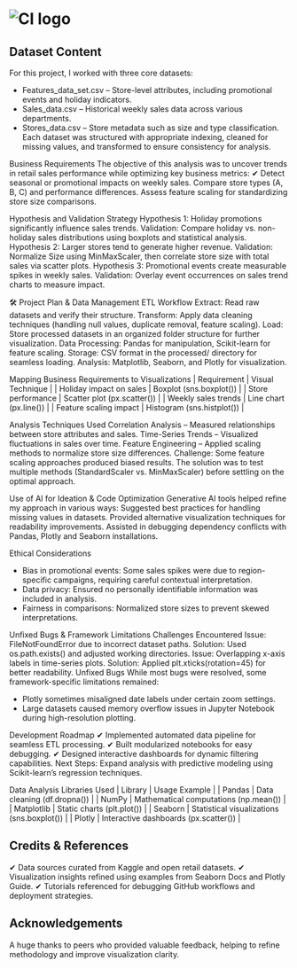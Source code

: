 # ![CI logo](https://codeinstitute.s3.amazonaws.com/fullstack/ci_logo_small.png)

##  Dataset Content
For this project, I worked with three core datasets:
- Features_data_set.csv – Store-level attributes, including promotional events and holiday indicators.
- Sales_data.csv – Historical weekly sales data across various departments.
- Stores_data.csv – Store metadata such as size and type classification.
Each dataset was structured with appropriate indexing, cleaned for missing values, and transformed to ensure consistency for analysis.

 Business Requirements
The objective of this analysis was to uncover trends in retail sales performance while optimizing key business metrics: ✔ Detect seasonal or promotional impacts on weekly sales.
 Compare store types (A, B, C) and performance differences.
Assess feature scaling for standardizing store size comparisons.


Hypothesis and Validation Strategy
Hypothesis 1: Holiday promotions significantly influence sales trends.
Validation: Compare holiday vs. non-holiday sales distributions using boxplots and statistical analysis.
Hypothesis 2: Larger stores tend to generate higher revenue.
Validation: Normalize Size using MinMaxScaler, then correlate store size with total sales via scatter plots.
Hypothesis 3: Promotional events create measurable spikes in weekly sales.
Validation: Overlay event occurrences on sales trend charts to measure impact.

🛠 Project Plan & Data Management
ETL Workflow
 Extract: Read raw datasets and verify their structure.
 Transform: Apply data cleaning techniques (handling null values, duplicate removal, feature scaling).
 Load: Store processed datasets in an organized folder structure for further visualization.
 Data Processing: Pandas for manipulation, Scikit-learn for feature scaling.
 Storage: CSV format in the processed/ directory for seamless loading.
Analysis: Matplotlib, Seaborn, and Plotly for visualization.

Mapping Business Requirements to Visualizations
| Requirement | Visual Technique | 
| Holiday impact on sales | Boxplot (sns.boxplot()) | 
| Store performance | Scatter plot (px.scatter()) | 
| Weekly sales trends | Line chart (px.line()) | 
| Feature scaling impact | Histogram (sns.histplot()) | 


Analysis Techniques Used
Correlation Analysis – Measured relationships between store attributes and sales.
Time-Series Trends – Visualized fluctuations in sales over time.
Feature Engineering – Applied scaling methods to normalize store size differences.
Challenge: Some feature scaling approaches produced biased results. The solution was to test multiple methods (StandardScaler vs. MinMaxScaler) before settling on the optimal approach.

Use of AI for Ideation & Code Optimization
Generative AI tools helped refine my approach in various ways:
Suggested best practices for handling missing values in datasets.
Provided alternative visualization techniques for readability improvements.
Assisted in debugging dependency conflicts with Pandas, Plotly and Seaborn installations.

Ethical Considerations
- Bias in promotional events: Some sales spikes were due to region-specific campaigns, requiring careful contextual interpretation.
- Data privacy: Ensured no personally identifiable information was included in analysis.
- Fairness in comparisons: Normalized store sizes to prevent skewed interpretations.

 Unfixed Bugs & Framework Limitations
 Challenges Encountered
Issue: FileNotFoundError due to incorrect dataset paths.
 Solution: Used os.path.exists() and adjusted working directories.
Issue: Overlapping x-axis labels in time-series plots.
Solution: Applied plt.xticks(rotation=45) for better readability.
 Unfixed Bugs
While most bugs were resolved, some framework-specific limitations remained:
- Plotly sometimes misaligned date labels under certain zoom settings.
- Large datasets caused memory overflow issues in Jupyter Notebook during high-resolution plotting.

Development Roadmap
✔ Implemented automated data pipeline for seamless ETL processing.
✔ Built modularized notebooks for easy debugging.
✔ Designed interactive dashboards for dynamic filtering capabilities.
Next Steps: Expand analysis with predictive modeling using Scikit-learn’s regression techniques.

Data Analysis Libraries Used
| Library | Usage Example | 
| Pandas | Data cleaning (df.dropna()) | 
| NumPy | Mathematical computations (np.mean()) | 
| Matplotlib | Static charts (plt.plot()) | 
| Seaborn | Statistical visualizations (sns.boxplot()) | 
| Plotly | Interactive dashboards (px.scatter()) | 



## Credits & References
✔ Data sources curated from Kaggle and open retail datasets.
✔ Visualization insights refined using examples from Seaborn Docs and Plotly Guide.
✔ Tutorials referenced for debugging GitHub workflows and deployment strategies.

## Acknowledgements
A huge thanks to peers who provided valuable feedback, helping to refine methodology and improve visualization clarity.


